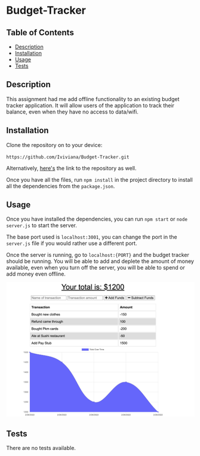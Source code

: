 # Budget-Tracker

## Table of Contents

* [Description](#description)
* [Installation](#installation)
* [Usage](#usage)
* [Tests](#tests)

## Description

This assignment had me add offline functionality to an existing budget tracker application. It will allow users of the application to track their balance, even when they have no access to data/wifi.

## Installation

Clone the repository on to your device:

`https://github.com/Iviviana/Budget-Tracker.git`

Alternatively, [here's](https://github.com/Iviviana/Budget-Tracker.git) the link to the repository as well.

Once you have all the files, run `npm install` in the project directory to install all the dependencies from the `package.json`.

## Usage

Once you have installed the dependencies, you can run `npm start` or `node server.js` to start the server. 

The base port used is `localhost:3001`, you can change the port in the `server.js` file if you would rather use a different port.

Once the server is running, go to `localhost:{PORT}` and the budget tracker should be running. You will be able to add and deplete the amount of money available, even when you turn off the server, you will be able to spend or add money even offline.

![](./assets/budget.png)


## Tests

There are no tests available.




